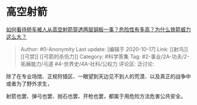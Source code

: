 # 高空射箭
[如何看待轿车被人从高空射箭穿透两层钢板一事？危险性有多高？为什么铁箭威力这么大？](https://www.zhihu.com/question/426034728/answer/1529008798)

> Author: #0-Anonymity
> Last update: [编辑于 2020-10-17]
> Link: [[射鸟]] [[弓禁]] [[弓箭的杀伤力]]
> Category: #科学答集
> Tag: #2-事业/2A-功夫/2-拓展能力/弓道 #4-世界史/4A-社科/公权力
> 评论区:
> 泛讨论:

除了在专业场馆、正规狩猎区、一眼望到天边见不到人的荒漠、以及真正的战争中或者为了野外求生，

射箭也罢、弹弓也罢、抛石也罢、开枪也罢，都属于用危险方法危害公共安全。

